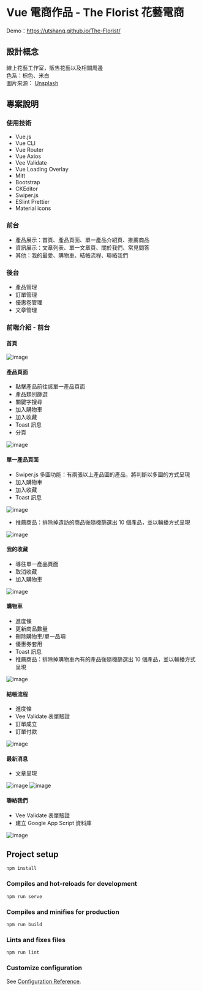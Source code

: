 # Vue 電商作品 - The Florist 花藝電商

Demo：https://utshang.github.io/The-Florist/

## 設計概念

線上花藝工作室，販售花藝以及相關周邊  
色系：棕色、米白  
圖片來源： [Unsplash](https://unsplash.com/)

## 專案說明

### 使用技術

- Vue.js
- Vue CLI
- Vue Router
- Vue Axios
- Vee Validate
- Vue Loading Overlay
- Mitt
- Bootstrap
- CKEditor
- Swiper.js
- ESlint Prettier
- Material icons

### 前台

- 產品展示：首頁、產品頁面、單一產品介紹頁、推薦商品
- 資訊展示：文章列表、單一文章頁、關於我們、常見問答
- 其他：我的最愛、購物車、結帳流程、聯絡我們

### 後台

- 產品管理
- 訂單管理
- 優惠卷管理
- 文章管理

### 前端介紹 - 前台

#### 首頁

![image](https://i.imgur.com/V7iIkKe.png)

#### 產品頁面

- 點擊產品前往該單一產品頁面
- 產品類別篩選
- 關鍵字搜尋
- 加入購物車
- 加入收藏
- Toast 訊息
- 分頁

![image](https://i.imgur.com/H0YG0HF.png)

#### 單一產品頁面

- Swiper.js 多圖功能：有兩張以上產品圖的產品，將判斷以多圖的方式呈現
- 加入購物車
- 加入收藏
- Toast 訊息

![image](https://i.imgur.com/KDyy7sB.png)

- 推薦商品：排除掉造訪的商品後隨機篩選出 10 個產品，並以輪播方式呈現

![image](https://i.imgur.com/xrjf7ZI.png)

#### 我的收藏

- 導往單一產品頁面
- 取消收藏
- 加入購物車

![image](https://i.imgur.com/awDxDte.png)

#### 購物車

- 進度條
- 更新商品數量
- 刪除購物車/單一品項
- 優惠券套用
- Toast 訊息
- 推薦商品：排除掉購物車內有的產品後隨機篩選出 10 個產品，並以輪播方式呈現

![image](https://i.imgur.com/hnuSzVv.png)

#### 結帳流程

- 進度條
- Vee Validate 表單驗證
- 訂單成立
- 訂單付款

![image](https://i.imgur.com/1CUdAgr.png)

#### 最新消息

- 文章呈現

![image](https://i.imgur.com/yKlyPia.png)
![image](https://i.imgur.com/pawfZtQ.png)

#### 聯絡我們

- Vee Validate 表單驗證
- 建立 Google App Script 資料庫

![image](https://i.imgur.com/ECSAmuz.png)

## Project setup

```
npm install
```

### Compiles and hot-reloads for development

```
npm run serve
```

### Compiles and minifies for production

```
npm run build
```

### Lints and fixes files

```
npm run lint
```

### Customize configuration

See [Configuration Reference](https://cli.vuejs.org/config/).
